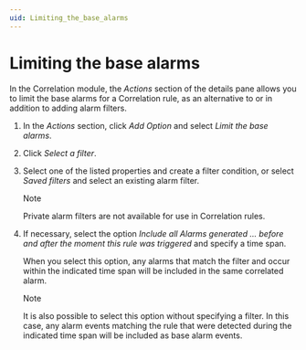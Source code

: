 ```yaml
---
uid: Limiting_the_base_alarms
---
```


# Limiting the base alarms

In the Correlation module, the *Actions* section of the details pane allows you to limit the base alarms for a Correlation rule, as an alternative to or in addition to adding alarm filters.

1. In the *Actions* section, click *Add Option* and select *Limit the base alarms*.

2. Click *Select a filter*.

3. Select one of the listed properties and create a filter condition, or select *Saved filters* and select an existing alarm filter.

    > [!NOTE]
    > Private alarm filters are not available for use in Correlation rules.

4. If necessary, select the option *Include all Alarms generated ... before and after the moment this rule was triggered* and specify a time span.

    When you select this option, any alarms that match the filter and occur within the indicated time span will be included in the same correlated alarm.

    > [!NOTE]
    > It is also possible to select this option without specifying a filter. In this case, any alarm events matching the rule that were detected during the indicated time span will be included as base alarm events.
    >
